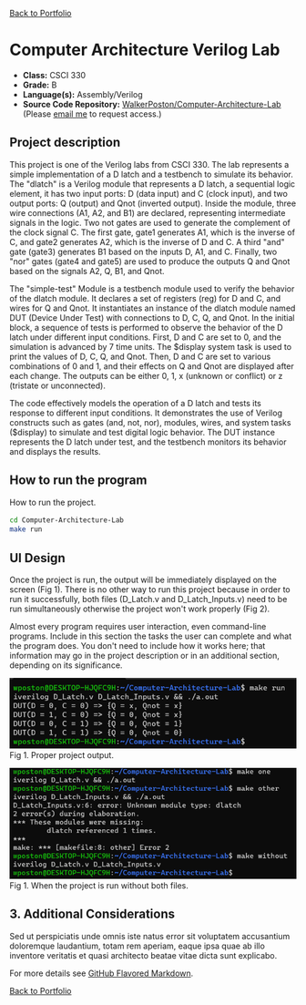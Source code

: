[Back to Portfolio](./)

Computer Architecture Verilog Lab
===============

-   **Class:** CSCI 330
-   **Grade:** B
-   **Language(s):** Assembly/Verilog
-   **Source Code Repository:** [WalkerPoston/Computer-Architecture-Lab](https://github.com/WalkerPoston/Computer-Architecture-Lab)  
    (Please [email me](mailto:walkerposton@gmail.com?subject=GitHub%20Access) to request access.)

## Project description

This project is one of the Verilog labs from CSCI 330. The lab represents a simple implementation of a D latch and a testbench to simulate its behavior. The "dlatch" is a Verilog module that represents a D latch, a sequential logic element, it has two input ports: D (data input) and C (clock input), and two output ports: Q (output) and Qnot (inverted output). Inside the module, three wire connections (A1, A2, and B1) are declared, representing intermediate signals in the logic. Two not gates are used to generate the complement of the clock signal C. The first gate, gate1 generates A1, which is the inverse of C, and gate2 generates A2, which is the inverse of D and C. A third "and" gate (gate3) generates B1 based on the inputs D, A1, and C. Finally, two "nor" gates (gate4 and gate5) are used to produce the outputs Q and Qnot based on the signals A2, Q, B1, and Qnot.

The "simple-test" Module is a testbench module used to verify the behavior of the dlatch module. It declares a set of registers (reg) for D and C, and wires for Q and Qnot. It instantiates an instance of the dlatch module named DUT (Device Under Test) with connections to D, C, Q, and Qnot. In the initial block, a sequence of tests is performed to observe the behavior of the D latch under different input conditions. First, D and C are set to 0, and the simulation is advanced by 7 time units. The $display system task is used to print the values of D, C, Q, and Qnot. Then, D and C are set to various combinations of 0 and 1, and their effects on Q and Qnot are displayed after each change. The outputs can be either 0, 1, x (unknown or conflict) or z (tristate or unconnected).

The code effectively models the operation of a D latch and tests its response to different input conditions. It demonstrates the use of Verilog constructs such as gates (and, not, nor), modules, wires, and system tasks ($display) to simulate and test digital logic behavior. The DUT instance represents the D latch under test, and the testbench monitors its behavior and displays the results.

## How to run the program

How to run the project.

```bash
cd Computer-Architecture-Lab
make run
```

## UI Design

Once the project is run, the output will be immediately displayed on the screen (Fig 1). There is no other way to run this project because in order to run it successfully, both files (D_Latch.v and D_Latch_Inputs.v) need to be run simultaneously otherwise the project won't work properly (Fig 2).

Almost every program requires user interaction, even command-line programs. Include in this section the tasks the user can complete and what the program does. You don't need to include how it works here; that information may go in the project description or in an additional section, depending on its significance.

![screenshot](images/VerilogLabOutput.png)  
Fig 1. Proper project output.

![screenshot](images/VerilogLabRunError.png)  
Fig 1. When the project is run without both files.

## 3. Additional Considerations

Sed ut perspiciatis unde omnis iste natus error sit voluptatem accusantium doloremque laudantium, totam rem aperiam, eaque ipsa quae ab illo inventore veritatis et quasi architecto beatae vitae dicta sunt explicabo. 

For more details see [GitHub Flavored Markdown](https://guides.github.com/features/mastering-markdown/).

[Back to Portfolio](./)

